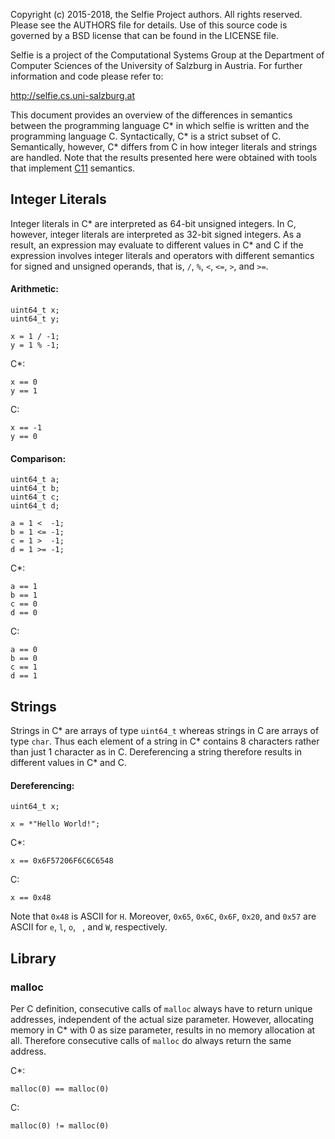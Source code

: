 Copyright (c) 2015-2018, the Selfie Project authors. All rights reserved. Please see the AUTHORS file for details. Use of this source code is governed by a BSD license that can be found in the LICENSE file.

Selfie is a project of the Computational Systems Group at the Department of Computer Sciences of the University of Salzburg in Austria. For further information and code please refer to:

http://selfie.cs.uni-salzburg.at

This document provides an overview of the differences in semantics between the programming language C\* in which selfie is written and the programming language C. Syntactically, C\* is a strict subset of C. Semantically, however, C\* differs from C in how integer literals and strings are handled. Note that the results presented here were obtained with tools that implement [C11](https://en.wikipedia.org/wiki/C11_(C_standard_revision)) semantics.

## Integer Literals

Integer literals in C\* are interpreted as 64-bit unsigned integers. In C, however, integer literals are interpreted as 32-bit signed integers. As a result, an expression may evaluate to different values in C\* and C if the expression involves integer literals and operators with different semantics for signed and unsigned operands, that is, `/`, `%`, `<`, `<=`, `>`, and `>=`.

#### Arithmetic:  

```  
uint64_t x;
uint64_t y;

x = 1 / -1;
y = 1 % -1;
```

C\*:

```
x == 0
y == 1
```

C:

```
x == -1
y == 0
```

#### Comparison:

```  
uint64_t a;
uint64_t b;
uint64_t c;
uint64_t d;

a = 1 <  -1;
b = 1 <= -1;
c = 1 >  -1;
d = 1 >= -1;
```

C\*:

```
a == 1
b == 1
c == 0
d == 0
```

C:

```
a == 0
b == 0
c == 1
d == 1
```

## Strings

Strings in C\* are arrays of type `uint64_t` whereas strings in C are arrays of type `char`. Thus each element of a string in C\* contains 8 characters rather than just 1 character as in C. Dereferencing a string therefore results in different values in C\* and C.

#### Dereferencing:

```
uint64_t x;

x = *"Hello World!";
```

C\*:

```
x == 0x6F57206F6C6C6548
```

C:

```
x == 0x48
```

Note that `0x48` is ASCII for `H`. Moreover, `0x65`, `0x6C`, `0x6F`, `0x20`, and `0x57` are ASCII for `e`, `l`, `o`, ` `, and `W`, respectively.

## Library

### malloc

Per C definition, consecutive calls of `malloc` always have to return unique addresses, independent of the actual size parameter. However, allocating memory in C\* with 0 as size parameter, results in no memory allocation at all. Therefore consecutive calls of `malloc` do always return the same address.

C\*:

```
malloc(0) == malloc(0)
```

C:

```
malloc(0) != malloc(0)
```